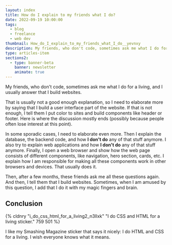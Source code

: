 ```yaml
---
layout: index
title: How do I explain to my friends what I do?
date: 2022-09-19 10:00:00
tags:
  - blog
  - freelance
  - web dev
thumbnail: How_do_I_explain_to_my_friends_what_I_do__yevnxy
description: My friends, who don't code, sometimes ask me what I do for a living, and I usually answer that I build websites.
type: articles-item
sections2:
  - type: banner-beta
    banner: newsletter
    animate: true
---
```


My friends, who don't code, sometimes ask me what I do for a living, and I usually answer that I build websites.

That is usually not a good enough explanation, so I need to elaborate more by saying that I build a user interface part of the website. If that is not enough, I tell them I put color to sites and build components like header or footer. Here is where the discussion mostly ends (possibly because people often lose interest at this point).

In some sporadic cases, I need to elaborate even more. Then I explain the database, the backend code, and how **I don't do** any of that stuff anymore. I also try to explain web applications and how **I don't do** any of that stuff anymore. Finally, I open a web browser and show how the web page consists of different components, like navigation, hero section, cards, etc. I explain how I am responsible for making all these components work in other browsers and devices. That usually does it.

Then, after a few months, these friends ask me all these questions again. And then, I tell them that I build websites. Sometimes, when I am amused by this question, I add that I do it with my magic fingers and brain.


## Conclusion

{% cldnry "i_do_css_html_for_a_living2_n3llxk" "I do CSS and HTML for a living sticker." 759 501 %}

I like my Smashing Magazine sticker that says it nicely: I do HTML and CSS for a living. I wish everyone knows what it means.
